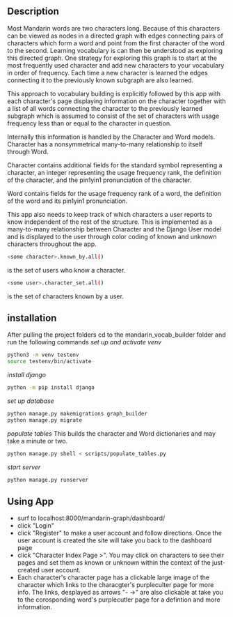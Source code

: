 ## Description
Most Mandarin words are two characters long.  Because of this characters can be viewed as nodes in a directed graph with edges connecting pairs of characters which form  a word and point from the first character of the word to the second. Learning vocabulary is can then be understood as exploring this directed graph. One strategy for exploring this graph is to start at the most frequently used character and add new characters to your vocabulary in order of frequency. Each time a new character is learned the edges connecting it to the previously known subgraph are also learned.

This approach to vocabulary building is explicitly followed by this app with each character's page displaying information on the character together with a list of all words connecting the character to the previously learned subgraph which is assumed to consist of the set of characters with usage frequency less than or equal to the character in question.

Internally this information is handled by the Character and Word models. Character has a nonsymmetrical many-to-many relationship to itself through Word. 

Character contains additional fields for the standard symbol representing a character, an integer representing the usage frequency rank, the definition of the character, and the pin1yin1 pronunciation of the character. 

Word contains fields for the usage frequency rank of a word, the definition of the word and its pin1yin1 pronunciation. 

This app also needs to keep track of which characters a user reports to know independent of the rest of the structure. This is implemented as a many-to-many relationship between Character and the Django User model and is displayed to the user through color coding of known and unknown characters throughout the app.

```sh
<some character>.known_by.all()
```
is the set of users who know a character.
```sh
<some user>.character_set.all() 
```
is the set of characters known by a user.

## installation
After pulling the project folders cd to the mandarin_vocab_builder folder and run the following commands
*set up and activate venv*
```sh
python3 -m venv testenv
source testenv/bin/activate
```
*install django*
```sh
python -m pip install django
```
*set up database*
```sh
python manage.py makemigrations graph_builder
python manage.py migrate
```
*populate tables*
This builds the character and Word dictionaries and may take a minute or two.
```sh
python manage.py shell < scripts/populate_tables.py 
```
*start server*
```sh
python manage.py runserver
```

## Using App
- surf to localhost:8000/mandarin-graph/dashboard/
- click "Login"
- click "Register" to make a user account and follow directions. Once the user account is created the site will take you back to the dashboard page 
- click "Character Index Page >". You may click on characters to see their pages and set them as known or unknown within the context of the just-created user account. 
- Each character's character page has a clickable large image of the character which links to the characgter's purpleculter page for more info. The links, desplayed as arrows "- ->" are also clickable at take you to the corosponding word's purplecutler page for a defintion and more information. 



